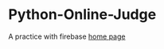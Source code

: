 # Python-Online-Judge
A practice with firebase
[home page](https://online-judge---python.web.app/index.html)